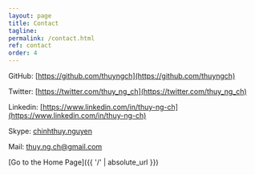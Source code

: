```yaml
---
layout: page
title: Contact
tagline: 
permalink: /contact.html
ref: contact
order: 4
---
```


[1]: http://i.imgur.com/9I6NRUm.png
[2]: http://i.imgur.com/wWzX9uB.png


<!-- [![alt text][1]]() GitHub: [https://github.com/thuyngch](https://github.com/thuyngch) -->
GitHub: [https://github.com/thuyngch](https://github.com/thuyngch)

Twitter: [https://twitter.com/thuy_ng_ch](https://twitter.com/thuy_ng_ch)

Linkedin: [https://www.linkedin.com/in/thuy-ng-ch](https://www.linkedin.com/in/thuy-ng-ch)

Skype: [chinhthuy.nguyen]()

Mail: [thuy.ng.ch@gmail.com]()

[Go to the Home Page]({{ '/' | absolute_url }})

